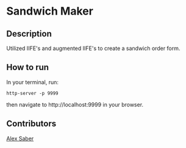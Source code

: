 # Sandwich Maker

## Description
Utilized IIFE's and augmented IIFE's to create a sandwich order form.

## How to run
In your terminal, run:
```
http-server -p 9999
```
then navigate to http://localhost:9999 in your browser.

## Contributors
[Alex Saber](http://github.com/alexsaber89)